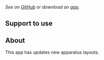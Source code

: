 ###### See on [GitHub](https://github.com/YutoMizutani/AppInfoFiles/blob/master/OperantChamberApp/docs/support.md) or download an [app](https://itunes.apple.com/jp/app/operantchamberapp/id1250835517).

## Support to use

## About

This app has updates new apparatus layouts. 

<br>
